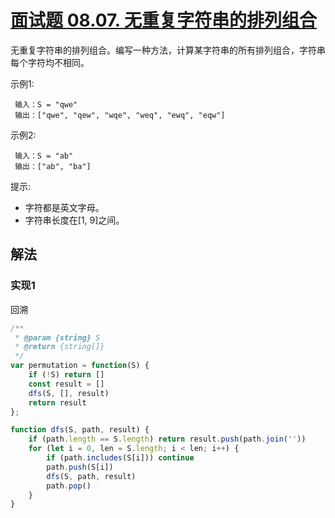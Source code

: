 # [面试题 08.07. 无重复字符串的排列组合](https://leetcode-cn.com/problems/permutation-i-lcci/)
无重复字符串的排列组合。编写一种方法，计算某字符串的所有排列组合，字符串每个字符均不相同。

示例1:
```
 输入：S = "qwe"
 输出：["qwe", "qew", "wqe", "weq", "ewq", "eqw"]
```
示例2:
```
 输入：S = "ab"
 输出：["ab", "ba"]
```
提示:

* 字符都是英文字母。
* 字符串长度在[1, 9]之间。
## 解法
### 实现1
回溯
```js
/**
 * @param {string} S
 * @return {string[]}
 */
var permutation = function(S) {
    if (!S) return []
    const result = []
    dfs(S, [], result)
    return result
};

function dfs(S, path, result) {
    if (path.length == S.length) return result.push(path.join(''))
    for (let i = 0, len = S.length; i < len; i++) {
        if (path.includes(S[i])) continue
        path.push(S[i])
        dfs(S, path, result)
        path.pop()
    }
}
```
